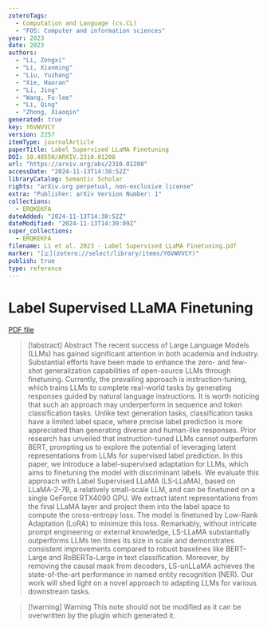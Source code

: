 ```yaml
---
zoteroTags:
  - Computation and Language (cs.CL)
  - "FOS: Computer and information sciences"
year: 2023
date: 2023
authors:
  - "Li, Zongxi"
  - "Li, Xianming"
  - "Liu, Yuzhang"
  - "Xie, Haoran"
  - "Li, Jing"
  - "Wang, Fu-lee"
  - "Li, Qing"
  - "Zhong, Xiaoqin"
generated: true
key: Y6VWVVCY
version: 2257
itemType: journalArticle
paperTitle: Label Supervised LLaMA Finetuning
DOI: 10.48550/ARXIV.2310.01208
url: "https://arxiv.org/abs/2310.01208"
accessDate: "2024-11-13T14:38:52Z"
libraryCatalog: Semantic Scholar
rights: "arXiv.org perpetual, non-exclusive license"
extra: "Publisher: arXiv Version Number: 1"
collections:
  - ERQKEKFA
dateAdded: "2024-11-13T14:38:52Z"
dateModified: "2024-11-13T14:39:09Z"
super_collections:
  - ERQKEKFA
filename: Li et al. 2023 - Label Supervised LLaMA Finetuning.pdf
marker: "[🇿](zotero://select/library/items/Y6VWVVCY)"
publish: true
type: reference
---
```

# Label Supervised LLaMA Finetuning

[PDF file](/Papers/PDFs/Li%20et%20al.%202023%20-%20Label%20Supervised%20LLaMA%20Finetuning.pdf)

> [!abstract] Abstract
> The recent success of Large Language Models (LLMs) has gained significant attention in both academia and industry. Substantial efforts have been made to enhance the zero- and few-shot generalization capabilities of open-source LLMs through finetuning. Currently, the prevailing approach is instruction-tuning, which trains LLMs to complete real-world tasks by generating responses guided by natural language instructions. It is worth noticing that such an approach may underperform in sequence and token classification tasks. Unlike text generation tasks, classification tasks have a limited label space, where precise label prediction is more appreciated than generating diverse and human-like responses. Prior research has unveiled that instruction-tuned LLMs cannot outperform BERT, prompting us to explore the potential of leveraging latent representations from LLMs for supervised label prediction. In this paper, we introduce a label-supervised adaptation for LLMs, which aims to finetuning the model with discriminant labels. We evaluate this approach with Label Supervised LLaMA (LS-LLaMA), based on LLaMA-2-7B, a relatively small-scale LLM, and can be finetuned on a single GeForce RTX4090 GPU. We extract latent representations from the final LLaMA layer and project them into the label space to compute the cross-entropy loss. The model is finetuned by Low-Rank Adaptation (LoRA) to minimize this loss. Remarkably, without intricate prompt engineering or external knowledge, LS-LLaMA substantially outperforms LLMs ten times its size in scale and demonstrates consistent improvements compared to robust baselines like BERT-Large and RoBERTa-Large in text classification. Moreover, by removing the causal mask from decoders, LS-unLLaMA achieves the state-of-the-art performance in named entity recognition (NER). Our work will shed light on a novel approach to adapting LLMs for various downstream tasks.

>[!warning] Warning
> This note should not be modified as it can be overwritten by the plugin which generated it.

